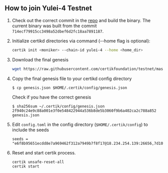 ## How to join Yulei-4 Testnet

1. Check out the correct commit in the [repo](https://github.com/certikfoundation/shentu) and build the binary.
The current binary was built from the commit `714ecf79915cc3498a52dbef6d2fc18aa7891187`.

2. Initialize certikd directories via command (--home flag is optional):
   ```bash
   certik init <moniker> --chain-id yulei-4 --home <home_dir>
   ```
3. Download the final genesis
    ```bash
    wget https://raw.githubusercontent.com/certikfoundation/testnet/master/yulei-4/genesis.json
    ```
4. Copy the final genesis file to your certikd config directory
    ```
    $ cp genesis.json $HOME/.certik/config/genesis.json
    ```
    Check if you have the correct genesis
    ```
    $ sha256sum ~/.certik/config/genesis.json
    2f940c24e9c88a001e3f0e548422944a536b8de5b3060f9b6a402ca2c788a852  genesis.json
    ```
5. Edit `config.toml` in the config directory (`$HOME/.certik/config`) to include the seeds
    ```
    seeds = "e6f8b95651ecdd8e7a969462f312a7949b7f8f17@18.234.254.139:26656,7d106850c5b3aacc12cd9b652dc10e97442eda3b@3.88.62.210:26656,c4d7166d53ee6418345fd76379a1a7a8189d4599@3.91.154.118:26656"
    ```
6. Reset and start certik process.
    ```
    certik unsafe-reset-all
    certik start
    ```

